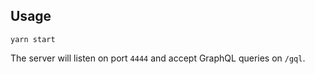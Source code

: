 ## Usage

```
yarn start
```

The server will listen on port `4444` and accept GraphQL queries on `/gql`.